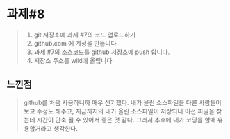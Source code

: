 # 과제#8
>1. git 저장소에 과제 #7의 코드 업로드하기
>2. github.com 에 계정을 만듭니다
>3. 과제 #7의 소스코드를 github 저장소에 push 합니다.
>4. 저장소 주소를 wiki에 올립니다

## 느낀점
>github를 처음 사용하니까 매우 신기했다. 내가 올린 소스파일을 다른 사람들이 보고 수정도 해주고, 지금까지의 내가 올린 소스파일이 저장되니 이전 파일을 찾는데 시간이 단축 될 수 있어서 좋은 것 같다. 그래서 추후에 내가 코딩을 할때 유용할거라고 생각한다.
